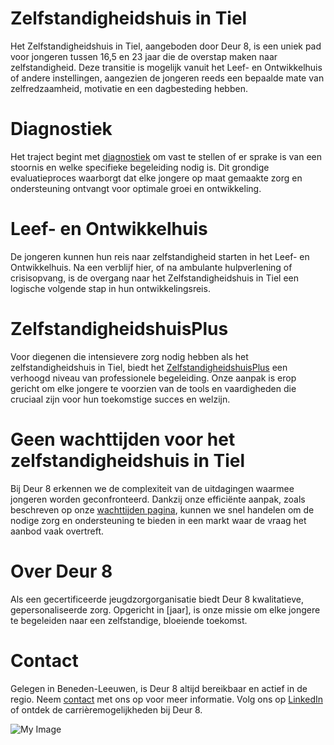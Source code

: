 # Zelfstandigheidshuis in Tiel

Het Zelfstandigheidshuis in Tiel, aangeboden door Deur 8, is een uniek pad voor jongeren tussen 16,5 en 23 jaar die de overstap maken naar zelfstandigheid. Deze transitie is mogelijk vanuit het Leef- en Ontwikkelhuis of andere instellingen, aangezien de jongeren reeds een bepaalde mate van zelfredzaamheid, motivatie en een dagbesteding hebben.

# Diagnostiek
Het traject begint met [diagnostiek]() om vast te stellen of er sprake is van een stoornis en welke specifieke begeleiding nodig is. Dit grondige evaluatieproces waarborgt dat elke jongere op maat gemaakte zorg en ondersteuning ontvangt voor optimale groei en ontwikkeling.

# Leef- en Ontwikkelhuis
De jongeren kunnen hun reis naar zelfstandigheid starten in het Leef- en Ontwikkelhuis. Na een verblijf hier, of na ambulante hulpverlening of crisisopvang, is de overgang naar het Zelfstandigheidshuis in Tiel een logische volgende stap in hun ontwikkelingsreis.

# ZelfstandigheidshuisPlus
Voor diegenen die intensievere zorg nodig hebben als het zelfstandigheidshuis in Tiel, biedt het [ZelfstandigheidshuisPlus]() een verhoogd niveau van professionele begeleiding. Onze aanpak is erop gericht om elke jongere te voorzien van de tools en vaardigheden die cruciaal zijn voor hun toekomstige succes en welzijn.

# Geen wachttijden voor het zelfstandigheidshuis in Tiel
Bij Deur 8 erkennen we de complexiteit van de uitdagingen waarmee jongeren worden geconfronteerd. Dankzij onze efficiënte aanpak, zoals beschreven op onze [wachttijden pagina](), kunnen we snel handelen om de nodige zorg en ondersteuning te bieden in een markt waar de vraag het aanbod vaak overtreft.

# Over Deur 8
Als een gecertificeerde jeugdzorgorganisatie biedt Deur 8 kwalitatieve, gepersonaliseerde zorg. Opgericht in [jaar], is onze missie om elke jongere te begeleiden naar een zelfstandige, bloeiende toekomst.

# Contact
Gelegen in Beneden-Leeuwen, is Deur 8 altijd bereikbaar en actief in de regio. Neem [contact]() met ons op voor meer informatie. Volg ons op [LinkedIn]() of ontdek de carrièremogelijkheden bij Deur 8.

![My Image](/images/services/Zelfstandigheidshuis-in-Tiel.webp)
